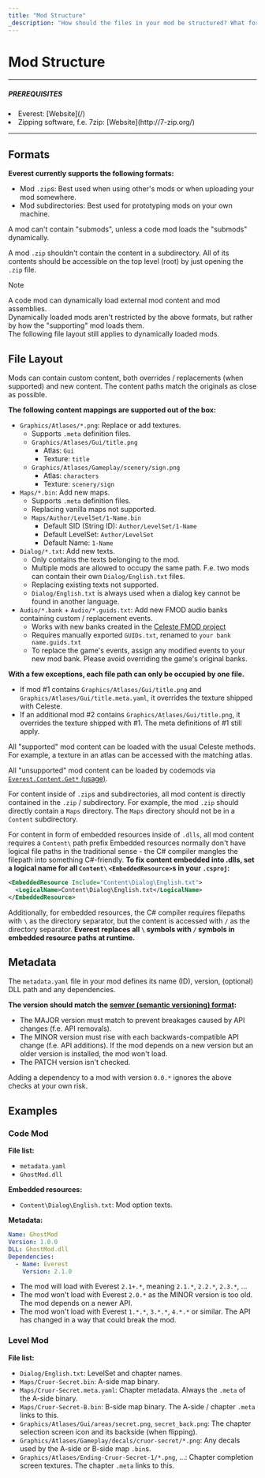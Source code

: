 ```yaml
---
title: "Mod Structure"
_description: "How should the files in your mod be structured? What formats are supported? This chapter lists some common mod structure information."
---
```


# Mod Structure

----

<!-- TODO: Get > [!PREREQUISITES] working -->
<div class="PREREQUISITES">
<h5>PREREQUISITES</h5>
<p>
<li>Everest: [Website](/)</li>
<li>Zipping software, f.e. 7zip: [Website](http://7-zip.org/)</li>
</p>
</div>

----

## Formats

**Everest currently supports the following formats:**
- Mod `.zip`s: Best used when using other's mods or when uploading your mod somewhere.
- Mod subdirectories: Best used for prototyping mods on your own machine.

A mod can't contain "submods", unless a code mod loads the "submods" dynamically.

A mod `.zip` shouldn't contain the content in a subdirectory. All of its contents should be accessible on the top level (root) by just opening the `.zip` file.

> [!NOTE]
> A code mod can dynamically load external mod content and mod assemblies.  
> Dynamically loaded mods aren't restricted by the above formats, but rather by how the "supporting" mod loads them.  
> The following file layout still applies to dynamically loaded mods.

## File Layout

Mods can contain custom content, both overrides / replacements (when supported) and new content. The content paths match the originals as close as possible.

**The following content mappings are supported out of the box:**
- `Graphics/Atlases/*.png`: Replace or add textures.
    - Supports `.meta` definition files.
    - `Graphics/Atlases/Gui/title.png`
        - Atlas: `Gui`
        - Texture: `title`
    - `Graphics/Atlases/Gameplay/scenery/sign.png`
        - Atlas: `characters`
        - Texture: `scenery/sign`
- `Maps/*.bin`: Add new maps.
    - Supports `.meta` definition files.
    - Replacing vanilla maps not supported.
    - `Maps/Author/LevelSet/1-Name.bin`
        - Default SID (String ID): `Author/LevelSet/1-Name`
        - Default LevelSet: `Author/LevelSet`
        - Default Name: `1-Name`
- `Dialog/*.txt`: Add new texts.
    - Only contains the texts belonging to the mod.
    - Multiple mods are allowed to occupy the same path. F.e. two mods can contain their own `Dialog/English.txt` files.
    - Replacing existing texts not supported.
    - `Dialog/English.txt` is always used when a dialog key cannot be found in another language.
- `Audio/*.bank` + `Audio/*.guids.txt`: Add new FMOD audio banks containing custom / replacement events.
    - Works with new banks created in the [Celeste FMOD project](https://www.fmod.com/download#demos)
    - Requires manually exported `GUIDs.txt`, renamed to `your bank name.guids.txt`
    - To replace the game's events, assign any modified events to your new mod bank. Please avoid overriding the game's original banks.

**With a few exceptions, each file path can only be occupied by one file.**
- If mod #1 contains `Graphics/Atlases/Gui/title.png` and `Graphics/Atlases/Gui/title.meta.yaml`, it overrides the texture shipped with Celeste.
- If an additional mod #2 contains `Graphics/Atlases/Gui/title.png`, it overrides the texture shipped with #1. The meta definitions of #1 still apply.

All "supported" mod content can be loaded with the usual Celeste methods. For example, a texture in an atlas can be accessed with the matching atlas.

All "unsupported" mod content can be loaded by codemods via [`Everest.Content.Get*` (usage)](/api/Celeste.Mod.Everest.Content.html#Celeste_Mod_Everest_Content_Get_System_String_System_Boolean_).

For content inside of `.zip`s and subdirectories, all mod content is directly contained in the `.zip` / subdirectory. For example, the mod `.zip` should directly contain a `Maps` directory. The `Maps` directory should not be in a `Content` subdirectory.

For content in form of embedded resources inside of `.dlls`, all mod content requires a `Content\` path prefix Embedded resources normally don't have logical file paths in the traditional sense - the C# compiler mangles the filepath into something C#-friendly. **To fix content embedded into .dlls, set a logical name for all `Content\` `<EmbeddedResource>`s in your `.csproj`:**

```xml
<EmbeddedResource Include="Content\Dialog\English.txt">
  <LogicalName>Content\Dialog\English.txt</LogicalName>
</EmbeddedResource>
```

Additionally, for embedded resources, the C# compiler requires filepaths with `\` as the directory separator, but the content is accessed with `/` as the directory separator. **Everest replaces all `\` symbols with `/` symbols in embedded resource paths at runtime.**

## Metadata

The `metadata.yaml` file in your mod defines its name (ID), version, (optional) DLL path and any dependencies.

**The version should match the [semver (semantic versioning) format](https://semver.org/):**
- The MAJOR version must match to prevent breakages caused by API changes (f.e. API removals).
- The MINOR version must rise with each backwards-compatible API change (f.e. API additions). If the mod depends on a new version but an older version is installed, the mod won't load.
- The PATCH version isn't checked.

Adding a dependency to a mod with version `0.0.*` ignores the above checks at your own risk.

## Examples

### Code Mod

**File list:**
- `metadata.yaml`
- `GhostMod.dll`

**Embedded resources:**
- `Content\Dialog\English.txt`: Mod option texts.

**Metadata:**
```yaml
Name: GhostMod
Version: 1.0.0
DLL: GhostMod.dll
Dependencies:
  - Name: Everest
    Version: 2.1.0
```

- The mod will load with Everest `2.1+.*`, meaning `2.1.*`, `2.2.*`, `2.3.*`, ...
- The mod won't load with Everest `2.0.*` as the MINOR version is too old. The mod depends on a newer API.
- The mod won't load with Everest `1.*.*`, `3.*.*`, `4.*.*` or similar. The API has changed in a way that could break the mod.

### Level Mod

**File list:**
- `Dialog/English.txt`: LevelSet and chapter names.
- `Maps/Cruor-Secret.bin`: A-side map binary.
- `Maps/Cruor-Secret.meta.yaml`: Chapter metadata. Always the `.meta` of the A-side binary.
- `Maps/Cruor-Secret-B.bin`: B-side map binary. The A-side / chapter `.meta` links to this.
- `Graphics/Atlases/Gui/areas/secret.png`, `secret_back.png`: The chapter selection screen icon and its backside (when flipping).
- `Graphics/Atlases/Gameplay/decals/cruor-secret/*.png`: Any decals used by the A-side or B-side map `.bin`s.
- `Graphics/Atlases/Ending-Cruor-Secret-1/*.png`, ...: Chapter completion screen textures. The chapter `.meta` links to this.
